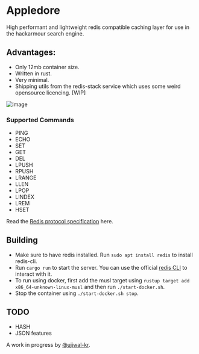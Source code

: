 # Appledore

High performant and lightweight redis compatible caching layer for use in the hackarmour search engine.

## Advantages:

- Only 12mb container size.
- Written in rust.
- Very minimal.
- Shipping utils from the redis-stack service which uses some weird opensource licencing. [WIP]

![image](https://user-images.githubusercontent.com/38783809/221806792-74f4f4e2-c3b9-401e-bfe8-d80c70f7cf74.png)

### Supported Commands
- PING
- ECHO
- SET
- GET
- DEL
- LPUSH
- RPUSH
- LRANGE
- LLEN
- LPOP
- LINDEX
- LREM
- HSET

Read the [Redis protocol specification](https://redis.io/docs/reference/protocol-spec/) here.

## Building

- Make sure to have redis installed. Run `sudo apt install redis` to install redis-cli.
- Run `cargo run` to start the server. You can use the official [redis CLI](https://redis.io/docs/ui/cli/) to interact with it.
- To run using docker, first add the musl target using `rustup target add x86_64-unknown-linux-musl` and then run  `./start-docker.sh`.
- Stop the container using `./start-docker.sh stop`.

## TODO
- HASH
- JSON features

A work in progress by [@ujjwal-kr](https://github.com/ujjwal-kr).
